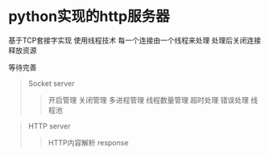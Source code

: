 # python实现的http服务器

基于TCP套接字实现
使用线程技术 每一个连接由一个线程来处理 处理后关闭连接释放资源

等待完善
> Socket server
>> 开启管理
>> 关闭管理
>> 多进程管理
>> 线程数量管理
>> 超时处理
>> 错误处理
>> 线程池

> HTTP server
>> HTTP内容解析
>> response